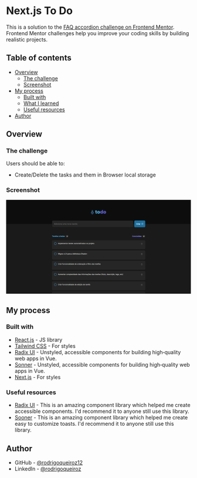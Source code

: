 # Next.js To Do

This is a solution to the [FAQ accordion challenge on Frontend Mentor](https://www.frontendmentor.io/challenges/faq-accordion-wyfFdeBwBz). Frontend Mentor challenges help you improve your coding skills by building realistic projects. 

## Table of contents

- [Overview](#overview)
  - [The challenge](#the-challenge)
  - [Screenshot](#screenshot)
- [My process](#my-process)
  - [Built with](#built-with)
  - [What I learned](#what-i-learned)
  - [Useful resources](#useful-resources)
- [Author](#author)

## Overview

### The challenge

Users should be able to:

- Create/Delete the tasks and them in Browser local storage

### Screenshot

![](./.github/preview.png)

## My process

### Built with

- [React.js](https://vuejs.org/) - JS library
- [Tailwind CSS](https://tailwindcss.com/) - For styles
- [Radix UI](https://www.radix-vue.com/) - Unstyled, accessible components for building high‑quality web apps in Vue.
- [Sonner](https://www.radix-vue.com/) - Unstyled, accessible components for building high‑quality web apps in Vue.
- [Next.js](https://tailwindcss.com/) - For styles

### Useful resources

- [Radix UI](https://www.radix-ui.com/) - This is an amazing component library which helped me create accessible components. I'd recommend it to anyone still use this library.
- [Sooner](https://sonner.emilkowal.ski/) - This is an amazing component library which helped me create easy to customize toasts. I'd recommend it to anyone still use this library.

## Author

- GitHub - [@rodrigoqueiroz12](https://github.com/rodrigoqueiroz12)
- LinkedIn - [@rodrigoqueiroz](www.linkedin.com/in/rodrigo-queiroz-a113a9212)